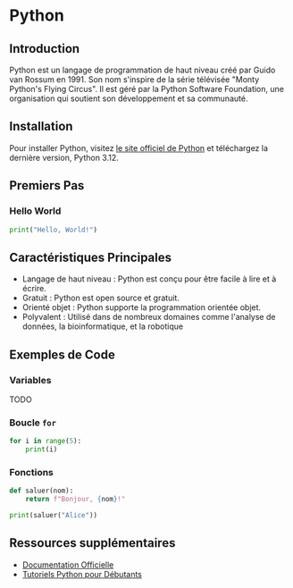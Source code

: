 # Python

## Introduction

Python est un langage de programmation de haut niveau créé par Guido van Rossum en 1991.
Son nom s'inspire de la série télévisée "Monty Python's Flying Circus".
Il est géré par la Python Software Foundation, une organisation qui soutient son développement et sa communauté.

## Installation

Pour installer Python, visitez [le site officiel de Python](https://www.python.org/downloads/) et téléchargez la dernière version, Python 3.12.

## Premiers Pas

### Hello World

```python
print("Hello, World!")
```

## Caractéristiques Principales

- Langage de haut niveau : Python est conçu pour être facile à lire et à écrire.
- Gratuit : Python est open source et gratuit.
- Orienté objet : Python supporte la programmation orientée objet.
- Polyvalent : Utilisé dans de nombreux domaines comme l'analyse de données, la bioinformatique, et la robotique

## Exemples de Code

### Variables

TODO

### Boucle `for`

```python
for i in range(5):
    print(i)
```

### Fonctions

```python
def saluer(nom):
    return f"Bonjour, {nom}!"

print(saluer("Alice"))
```

## Ressources supplémentaires

- [Documentation Officielle](https://docs.python.org/3/)
- [Tutoriels Python pour Débutants](https://www.learnpython.org/)
